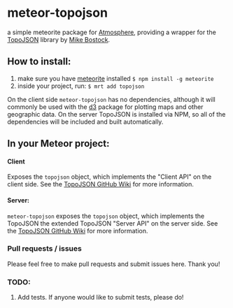 # meteor-topojson

a simple meteorite package for [Atmosphere](https://atmosphere.meteor.com), providing a wrapper for the [TopoJSON](https://github.com/mbostock/mbostock) library by [Mike Bostock](https://github.com/mbostock).

## How to install:
1. make sure you have [meteorite](https://github.com/oortcloud/meteorite) installed
    `$ npm install -g meteorite`
2. inside your project, run:
    `$ mrt add topojson`

On the client side `meteor-topojson` has no dependencies, although it will commonly be used with the [d3](https://atmosphere.meteor.com/package/d3) package for plotting maps and other geographic data.  On the server TopoJSON is installed via NPM, so all of the dependencies will be included and built automatically.

## In your Meteor project:

#### Client
Exposes the `topojson` object, which implements the "Client API" on the client side. See the [TopoJSON GitHub Wiki](https://github.com/mbostock/topojson/wiki) for more information.

#### Server:
`meteor-topojson` exposes the `topojson` object, which implements the TopoJSON the extended TopoJSON "Server API" on the server side.  See the [TopoJSON GitHub Wiki](https://github.com/mbostock/topojson/wiki) for more information.

### Pull requests / issues
Please feel free to make pull requests and submit issues here. Thank you!

### TODO:
1. Add tests. If anyone would like to submit tests, please do!
